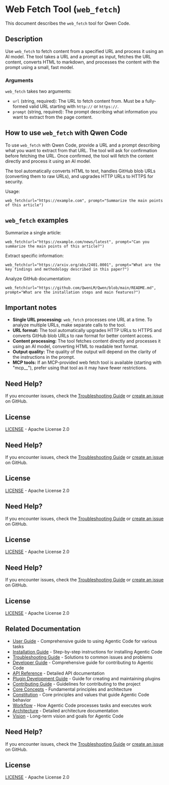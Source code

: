 # Web Fetch Tool (`web_fetch`)

This document describes the `web_fetch` tool for Qwen Code.

## Description

Use `web_fetch` to fetch content from a specified URL and process it using an AI model. The tool takes a URL and a prompt as input, fetches the URL content, converts HTML to markdown, and processes the content with the prompt using a small, fast model.

### Arguments

`web_fetch` takes two arguments:

- `url` (string, required): The URL to fetch content from. Must be a fully-formed valid URL starting with `http://` or `https://`.
- `prompt` (string, required): The prompt describing what information you want to extract from the page content.

## How to use `web_fetch` with Qwen Code

To use `web_fetch` with Qwen Code, provide a URL and a prompt describing what you want to extract from that URL. The tool will ask for confirmation before fetching the URL. Once confirmed, the tool will fetch the content directly and process it using an AI model.

The tool automatically converts HTML to text, handles GitHub blob URLs (converting them to raw URLs), and upgrades HTTP URLs to HTTPS for security.

Usage:

```
web_fetch(url="https://example.com", prompt="Summarize the main points of this article")
```

## `web_fetch` examples

Summarize a single article:

```
web_fetch(url="https://example.com/news/latest", prompt="Can you summarize the main points of this article?")
```

Extract specific information:

```
web_fetch(url="https://arxiv.org/abs/2401.0001", prompt="What are the key findings and methodology described in this paper?")
```

Analyze GitHub documentation:

```
web_fetch(url="https://github.com/QwenLM/Qwen/blob/main/README.md", prompt="What are the installation steps and main features?")
```

## Important notes

- **Single URL processing:** `web_fetch` processes one URL at a time. To analyze multiple URLs, make separate calls to the tool.
- **URL format:** The tool automatically upgrades HTTP URLs to HTTPS and converts GitHub blob URLs to raw format for better content access.
- **Content processing:** The tool fetches content directly and processes it using an AI model, converting HTML to readable text format.
- **Output quality:** The quality of the output will depend on the clarity of the instructions in the prompt.
- **MCP tools:** If an MCP-provided web fetch tool is available (starting with "mcp\_\_"), prefer using that tool as it may have fewer restrictions.


## Need Help?

If you encounter issues, check the [Troubleshooting Guide](../user/troubleshooting.md) or [create an issue](https://github.com/lfgranja/agentic-code/issues) on GitHub.

## License

[LICENSE](../LICENSE) - Apache License 2.0


## Need Help?

If you encounter issues, check the [Troubleshooting Guide](../user/troubleshooting.md) or [create an issue](https://github.com/lfgranja/agentic-code/issues) on GitHub.

## License

[LICENSE](../../LICENSE) - Apache License 2.0


## Need Help?

If you encounter issues, check the [Troubleshooting Guide](../user/troubleshooting.md) or [create an issue](https://github.com/lfgranja/agentic-code/issues) on GitHub.

## License

[LICENSE](../../LICENSE) - Apache License 2.0


## Need Help?

If you encounter issues, check the [Troubleshooting Guide](../user/troubleshooting.md) or [create an issue](https://github.com/lfgranja/agentic-code/issues) on GitHub.

## License

[LICENSE](../../LICENSE) - Apache License 2.0

## Related Documentation

- [User Guide](../user/user-guide.md) - Comprehensive guide to using Agentic Code for various tasks
- [Installation Guide](../user/installation.md) - Step-by-step instructions for installing Agentic Code
- [Troubleshooting Guide](../user/troubleshooting.md) - Solutions to common issues and problems
- [Developer Guide](../developer/development-guide.md) - Comprehensive guide for contributing to Agentic Code
- [API Reference](../developer/api-reference.md) - Detailed API documentation
- [Plugin Development Guide](../developer/plugin-development.md) - Guide for creating and maintaining plugins
- [Contributing Guide](../developer/contributing.md) - Guidelines for contributing to the project
- [Core Concepts](../agentic/README.md) - Fundamental principles and architecture
- [Constitution](../agentic/constitution.md) - Core principles and values that guide Agentic Code behavior
- [Workflow](../agentic/workflow.md) - How Agentic Code processes tasks and executes work
- [Architecture](../agentic/architecture.md) - Detailed architecture documentation
- [Vision](../agentic/vision.md) - Long-term vision and goals for Agentic Code

## Need Help?

If you encounter issues, check the [Troubleshooting Guide](../user/troubleshooting.md) or [create an issue](https://github.com/lfgranja/agentic-code/issues) on GitHub.

## License

[LICENSE](../../LICENSE) - Apache License 2.0